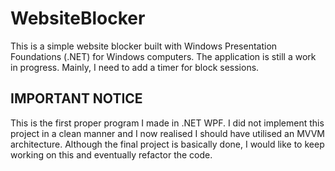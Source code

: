 # WebsiteBlocker

This is a simple website blocker built with Windows Presentation Foundations (.NET) for
Windows computers. The application is still a work in progress. Mainly, I need to add
a timer for block sessions.

## IMPORTANT NOTICE

This is the first proper program I made in .NET WPF. I did not implement this project in a
clean manner and I now realised I should have utilised an MVVM architecture. Although the
final project is basically done, I would like to keep working on this and eventually
refactor the code.